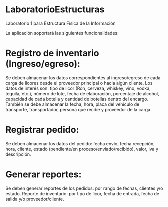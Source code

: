# LaboratorioEstructuras
Laboratorio 1 para Estructura Física de la Información

La aplicación soportará las siguientes funcionalidades:

# Registro de inventario (Ingreso/egreso):
Se deben almacenar los datos correspondientes al ingreso/egreso de cada carga de licores desde el proveedor principal o hacia algún cliente. Los datos de interés son: tipo de licor (Ron, cerveza, whiskey, vino, vodka, tequila, etc.), número de lote, fecha de elaboración, porcentaje de alcohol, capacidad de cada botella y cantidad de botellas dentro del encargo. También se debe almacenar la fecha, hora, placa del vehículo de transporte, transportador, persona que recibe y proveedor de la carga.

# Registrar pedido:
Se deben almacenar los datos del pedido: fecha envío, fecha recepción, hora, cliente, estado (pendiente/en proceso/enviado/recibido), valor, iva y descripción.

# Generar reportes:
Se deben generar reportes de los pedidos: por rango de fechas, clientes y/o estado. Reporte de inventario: por tipo de licor, fecha de entrada, fecha de salida y/o proveedor/cliente.
